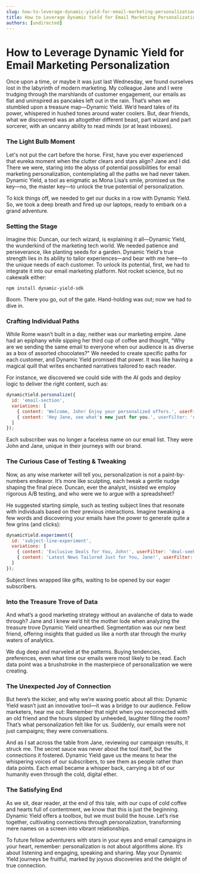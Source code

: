 ```yaml
---
slug: how-to-leverage-dynamic-yield-for-email-marketing-personalization
title: How to Leverage Dynamic Yield for Email Marketing Personalization
authors: [undirected]
---
```



# How to Leverage Dynamic Yield for Email Marketing Personalization

Once upon a time, or maybe it was just last Wednesday, we found ourselves lost in the labyrinth of modern marketing. My colleague Jane and I were trudging through the marshlands of customer engagement, our emails as flat and uninspired as pancakes left out in the rain. That’s when we stumbled upon a treasure map—Dynamic Yield. We’d heard tales of its power, whispered in hushed tones around water coolers. But, dear friends, what we discovered was an altogether different beast, part wizard and part sorcerer, with an uncanny ability to read minds (or at least inboxes).

### The Light Bulb Moment

Let's not put the cart before the horse. First, have you ever experienced that eureka moment when the clutter clears and stars align? Jane and I did. There we were, staring into the abyss of potential possibilities for email marketing personalization, contemplating all the paths we had never taken. Dynamic Yield, a tool as enigmatic as Mona Lisa’s smile, promised us the key—no, the master key—to unlock the true potential of personalization.

To kick things off, we needed to get our ducks in a row with Dynamic Yield. So, we took a deep breath and fired up our laptops, ready to embark on a grand adventure.

### Setting the Stage

Imagine this: Duncan, our tech wizard, is explaining it all—Dynamic Yield, the wunderkind of the marketing tech world. We needed patience and perseverance, like planting seeds for a garden. Dynamic Yield's true strength lies in its ability to tailor experiences—and bear with me here—to the unique needs of each customer. To unlock its potential, first, we had to integrate it into our email marketing platform. Not rocket science, but no cakewalk either:

```shell
npm install dynamic-yield-sdk
```

Boom. There you go, out of the gate. Hand-holding was out; now we had to dive in.

### Crafting Individual Paths

While Rome wasn’t built in a day, neither was our marketing empire. Jane had an epiphany while sipping her third cup of coffee and thought, “Why are we sending the same email to everyone when our audience is as diverse as a box of assorted chocolates?" We needed to create specific paths for each customer, and Dynamic Yield promised that power. It was like having a magical quill that writes enchanted narratives tailored to each reader.

For instance, we discovered we could side with the AI gods and deploy logic to deliver the right content, such as:

```javascript
dynamicYield.personalize({
  id: 'email-section',
  variations: [
    { content: 'Welcome, John! Enjoy your personalized offers.', userFilter: 'new-users' },
    { content: 'Hey Jane, see what's new just for you.', userFilter: 'returning-users' }
  ]
});
```

Each subscriber was no longer a faceless name on our email list. They were John and Jane, unique in their journeys with our brand.

### The Curious Case of Testing & Tweaking

Now, as any wise marketer will tell you, personalization is not a paint-by-numbers endeavor. It’s more like sculpting, each tweak a gentle nudge shaping the final piece. Duncan, ever the analyst, insisted we employ rigorous A/B testing, and who were we to argue with a spreadsheet?

He suggested starting simple, such as testing subject lines that resonate with individuals based on their previous interactions. Imagine tweaking a few words and discovering your emails have the power to generate quite a few grins (and clicks):

```javascript
dynamicYield.experiment({
  id: 'subject-line-experiment',
  variations: [
    { content: 'Exclusive Deals for You, John!', userFilter: 'deal-seekers' },
    { content: 'Latest News Tailored Just for You, Jane!', userFilter: 'news-lovers' }
  ]
});
```

Subject lines wrapped like gifts, waiting to be opened by our eager subscribers.

### Into the Treasure Trove of Data

And what’s a good marketing strategy without an avalanche of data to wade through? Jane and I knew we’d hit the mother lode when analyzing the treasure trove Dynamic Yield unearthed. Segmentation was our new best friend, offering insights that guided us like a north star through the murky waters of analytics.

We dug deep and marveled at the patterns. Buying tendencies, preferences, even what time our emails were most likely to be read. Each data point was a brushstroke in the masterpiece of personalization we were creating.

### The Unexpected Joy of Connection

But here’s the kicker, and why we’re waxing poetic about all this: Dynamic Yield wasn’t just an innovative tool—it was a bridge to our audience. Fellow marketers, hear me out: Remember that night when you reconnected with an old friend and the hours slipped by unheeded, laughter filling the room? That’s what personalization felt like for us. Suddenly, our emails were not just campaigns; they were conversations.

And as I sat across the table from Jane, reviewing our campaign results, it struck me. The secret sauce was never about the tool itself, but the connections it fostered. Dynamic Yield gave us the means to hear the whispering voices of our subscribers, to see them as people rather than data points. Each email became a whisper back, carrying a bit of our humanity even through the cold, digital ether.

### The Satisfying End

As we sit, dear reader, at the end of this tale, with our cups of cold coffee and hearts full of contentment, we know that this is just the beginning. Dynamic Yield offers a toolbox, but we must build the house. Let’s rise together, cultivating connections through personalization, transforming mere names on a screen into vibrant relationships.

To future fellow adventurers with stars in your eyes and email campaigns in your heart, remember: personalization is not about algorithms alone. It’s about listening and engaging, speaking and sharing. May your Dynamic Yield journeys be fruitful, marked by joyous discoveries and the delight of true connection.